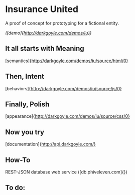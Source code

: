 Insurance United
===============

A proof of concept for prototyping for a fictional entity.

*([demo]{http://darkgoyle.com/demos/iu})*

It all starts with Meaning
--------------------------

[semantics]{http://darkgoyle.com/demos/iu/source/html/0}

Then, Intent
-----------------------
[behaviors]{http://darkgoyle.com/demos/iu/source/js/0}

Finally, Polish
---------------
[appearance]{http://darkgoyle.com/demos/iu/source/css/0}


Now you try
-----------
[documentation]{http://api.darkgoyle.com/}

How-To
------
REST-JSON database web service ([db.phiveleven.com]{})


To do:
-----

